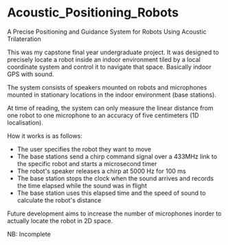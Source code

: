 # Acoustic_Positioning_Robots
A Precise Positioning and Guidance System for Robots Using Acoustic Trilateration

This was my capstone final year undergraduate project. It was designed to precisely locate a robot inside an indoor environment tiled by a local coordinate system and control it to navigate that space. Basically indoor GPS with sound.

The system consists of speakers mounted on robots and microphones mounted in stationary locations in the indoor environment (base stations).

At time of reading, the system can only measure the linear distance from one robot to one microphone to an accuracy of five centimeters (1D localisation).

How it works is as follows:
- The user specifies the robot they want to move
- The base stations send a chirp command signal over a 433MHz link to the specific robot and starts a microsecond timer
- The robot's speaker releases a chirp at 5000 Hz for 100 ms
- The base station stops the clock when the sound arrives and records the time elapsed while the sound was in flight
- The base station uses this elapsed time and the speed of sound to calculate the robot's distance

Future development aims to increase the number of microphones inorder to actually locate the robot in 2D space.



NB: Incomplete
